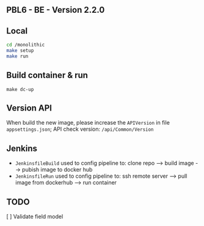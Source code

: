 ## PBL6 - BE - Version 2.2.0

## Local
```sh
cd /monolithic
make setup
make run
```

## Build container & run
```
make dc-up
```

## Version API

When build the new image, please increase the `APIVersion` in file `appsettings.json`;
API check version: `/api/Common/Version`

## Jenkins

- `JenkinsfileBuild` used to config pipeline to: clone repo --> build image --> pubish image to docker hub
- `JenkinsfileRun` used to config pipeline to: ssh remote server --> pull image from dockerhub --> run container

## TODO

[ ] Validate field model
